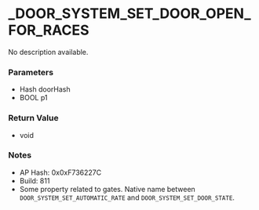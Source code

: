 # _DOOR_SYSTEM_SET_DOOR_OPEN_FOR_RACES

No description available.

### Parameters
* Hash doorHash
* BOOL p1

### Return Value
* void

### Notes
* AP Hash: 0x0xF736227C
* Build: 811
* Some property related to gates. Native name between ``DOOR_SYSTEM_SET_AUTOMATIC_RATE`` and ``DOOR_SYSTEM_SET_DOOR_STATE``.


